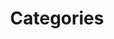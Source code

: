 ---
permalink: /categories/
title: "Categories"
layout: categories
# toc: true
# toc_sticky: true
---